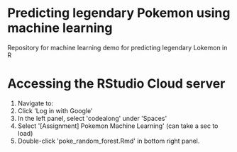# Predicting legendary Pokemon using machine learning
Repository for machine learning demo for predicting legendary Lokemon in R

# Accessing the RStudio Cloud server
1. Navigate to:
2. Click 'Log in with Google'
3. In the left panel, select 'codealong' under 'Spaces'
4. Select '[Assignment] Pokemon Machine Learning' (can take a sec to load)
5. Double-click 'poke_random_forest.Rmd' in bottom right panel.
